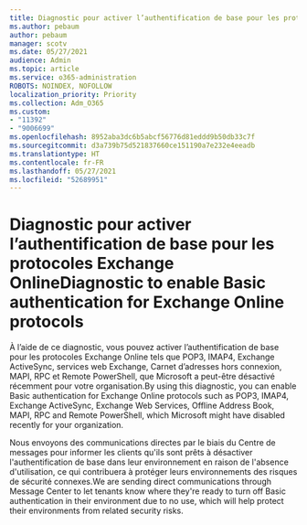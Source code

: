 ```yaml
---
title: Diagnostic pour activer l’authentification de base pour les protocoles Exchange Online
ms.author: pebaum
author: pebaum
manager: scotv
ms.date: 05/27/2021
audience: Admin
ms.topic: article
ms.service: o365-administration
ROBOTS: NOINDEX, NOFOLLOW
localization_priority: Priority
ms.collection: Adm_O365
ms.custom:
- "11392"
- "9006699"
ms.openlocfilehash: 8952aba3dc6b5abcf56776d81eddd9b50db33c7f
ms.sourcegitcommit: d3a739b75d521837660ce151190a7e232e4eeadb
ms.translationtype: HT
ms.contentlocale: fr-FR
ms.lasthandoff: 05/27/2021
ms.locfileid: "52689951"
---
```

# <a name="diagnostic-to-enable-basic-authentication-for-exchange-online-protocols"></a><span data-ttu-id="e1af5-102">Diagnostic pour activer l’authentification de base pour les protocoles Exchange Online</span><span class="sxs-lookup"><span data-stu-id="e1af5-102">Diagnostic to enable Basic authentication for Exchange Online protocols</span></span>

<span data-ttu-id="e1af5-103">À l’aide de ce diagnostic, vous pouvez activer l’authentification de base pour les protocoles Exchange Online tels que POP3, IMAP4, Exchange ActiveSync, services web Exchange, Carnet d’adresses hors connexion, MAPI, RPC et Remote PowerShell, que Microsoft a peut-être désactivé récemment pour votre organisation.</span><span class="sxs-lookup"><span data-stu-id="e1af5-103">By using this diagnostic, you can enable Basic authentication for Exchange Online protocols such as POP3, IMAP4, Exchange ActiveSync, Exchange Web Services, Offline Address Book, MAPI, RPC and Remote PowerShell, which Microsoft might have disabled recently for your organization.</span></span> 

<span data-ttu-id="e1af5-104">Nous envoyons des communications directes par le biais du Centre de messages pour informer les clients qu'ils sont prêts à désactiver l'authentification de base dans leur environnement en raison de l'absence d'utilisation, ce qui contribuera à protéger leurs environnements des risques de sécurité connexes.</span><span class="sxs-lookup"><span data-stu-id="e1af5-104">We are sending direct communications through Message Center to let tenants know where they're ready to turn off Basic authentication in their environment due to no use, which will help protect their environments from related security risks.</span></span>